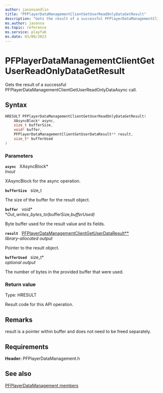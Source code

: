 ```yaml
---
author: jasonsandlin
title: "PFPlayerDataManagementClientGetUserReadOnlyDataGetResult"
description: "Gets the result of a successful PFPlayerDataManagementClientGetUserReadOnlyDataAsync call."
ms.author: jasonsa
ms.topic: reference
ms.service: playfab
ms.date: 03/09/2023
---
```


# PFPlayerDataManagementClientGetUserReadOnlyDataGetResult  

Gets the result of a successful PFPlayerDataManagementClientGetUserReadOnlyDataAsync call.  

## Syntax  
  
```cpp
HRESULT PFPlayerDataManagementClientGetUserReadOnlyDataGetResult(  
    XAsyncBlock* async,  
    size_t bufferSize,  
    void* buffer,  
    PFPlayerDataManagementClientGetUserDataResult** result,  
    size_t* bufferUsed  
)  
```  
  
### Parameters  
  
**`async`** &nbsp; XAsyncBlock*  
*_Inout_*  
  
XAsyncBlock for the async operation.  
  
**`bufferSize`** &nbsp; size_t  
  
The size of the buffer for the result object.  
  
**`buffer`** &nbsp; void*  
*_Out_writes_bytes_to_(bufferSize,*bufferUsed)*  
  
Byte buffer used for the result value and its fields.  
  
**`result`** &nbsp; [PFPlayerDataManagementClientGetUserDataResult**](../../pfplayerdatamanagementtypes/structs/pfplayerdatamanagementclientgetuserdataresult.md)  
*library-allocated output*  
  
Pointer to the result object.  
  
**`bufferUsed`** &nbsp; size_t*  
*optional output*  
  
The number of bytes in the provided buffer that were used.  
  
  
### Return value
Type: HRESULT
  
Result code for this API operation.
  
## Remarks  
  
result is a pointer within buffer and does not need to be freed separately.
  
## Requirements  
  
**Header:** PFPlayerDataManagement.h
  
## See also  
[PFPlayerDataManagement members](../pfplayerdatamanagement_members.md)  

  
  
